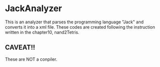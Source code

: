 # JackAnalyzer
This is an analyzer that parses the programming language "Jack" and converts it into a xml file.
These codes are created following the instruction written in the chapter10, nand2Tetris. 

## CAVEAT!!
These are NOT a conpiler.
